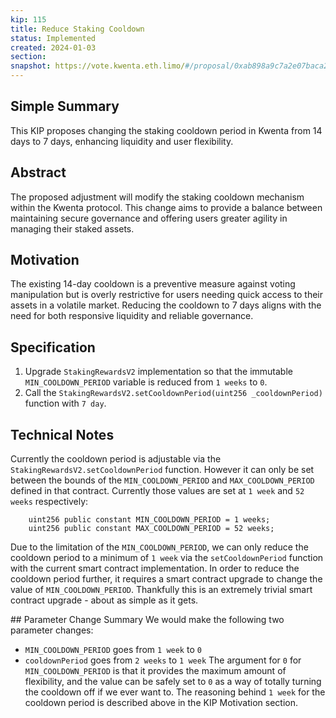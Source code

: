 ```yaml
---
kip: 115
title: Reduce Staking Cooldown
status: Implemented
created: 2024-01-03
section: 
snapshot: https://vote.kwenta.eth.limo/#/proposal/0xab898a9c7a2e07baca24e71f57c6f14a21ec22e12a0e9330886481a8bdc55fed
---
```


## Simple Summary
This KIP proposes changing the staking cooldown period in Kwenta from 14 days to 7 days, enhancing liquidity and user flexibility.

## Abstract
The proposed adjustment will modify the staking cooldown mechanism within the Kwenta protocol. This change aims to provide a balance between maintaining secure governance and offering users greater agility in managing their staked assets.

## Motivation
The existing 14-day cooldown is a preventive measure against voting manipulation but is overly restrictive for users needing quick access to their assets in a volatile market. Reducing the cooldown to 7 days aligns with the need for both responsive liquidity and reliable governance.
    
## Specification
1. Upgrade `StakingRewardsV2` implementation so that the immutable `MIN_COOLDOWN_PERIOD` variable is reduced from `1 weeks` to `0`.
2. Call the `StakingRewardsV2.setCooldownPeriod(uint256 _cooldownPeriod)` function with `7 day`.

## Technical Notes
Currently the cooldown period is adjustable via the `StakingRewardsV2.setCooldownPeriod` function. However it can only be set between the bounds of the `MIN_COOLDOWN_PERIOD` and `MAX_COOLDOWN_PERIOD` defined in that contract. Currently those values are set at `1 week` and `52 weeks` respectively:
```
    uint256 public constant MIN_COOLDOWN_PERIOD = 1 weeks;
    uint256 public constant MAX_COOLDOWN_PERIOD = 52 weeks;
```
Due to the limitation of the `MIN_COOLDOWN_PERIOD`, we can only reduce the cooldown period to a minimum of `1 week` via the `setCooldownPeriod` function with the current smart contract implementation. In order to reduce the cooldown period further, it requires a smart contract upgrade to change the value of `MIN_COOLDOWN_PERIOD`. Thankfully this is an extremely trivial smart contract upgrade - about as simple as it gets.

## Parameter Change Summary
We would make the following two parameter changes:
- `MIN_COOLDOWN_PERIOD` goes from `1 week` to `0`
- `cooldownPeriod` goes from `2 weeks` to `1 week`
The argument for `0` for `MIN_COOLDOWN_PERIOD` is that it provides the maximum amount of flexibility, and the value can be safely set to `0` as a way of totally turning the cooldown off if we ever want to. The reasoning behind `1 week` for the cooldown period is described above in the KIP Motivation section.
